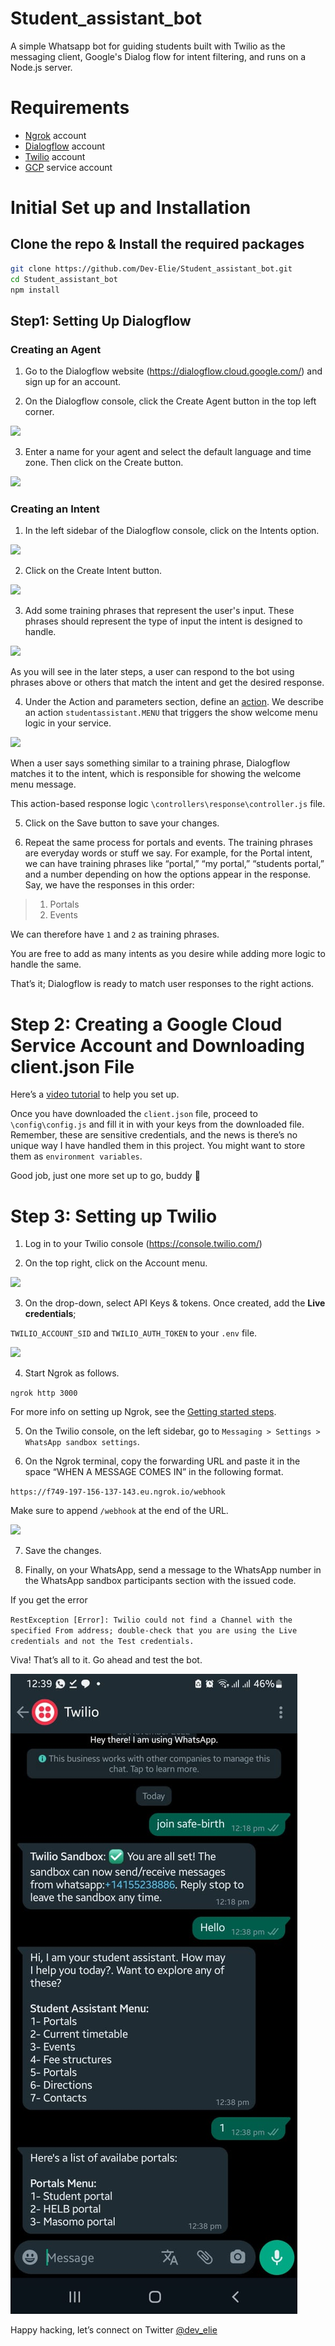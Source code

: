 # Student_assistant_bot
A simple Whatsapp bot for guiding students built with Twilio as the messaging client, Google's Dialog flow for intent filtering, and runs on a Node.js server.


# Requirements
- [Ngrok](https://ngrok.com/) account
- [Dialogflow](https://dialogflow.cloud.google.com/) account
- [Twilio](https://www.twilio.com/) account
- [GCP](https://console.cloud.google.com/) service account
# Initial Set up and Installation
## Clone the repo & Install the required packages
```bash
git clone https://github.com/Dev-Elie/Student_assistant_bot.git
cd Student_assistant_bot
npm install
```

## Step1: Setting Up Dialogflow
### Creating an Agent

1. Go to the Dialogflow website (https://dialogflow.cloud.google.com/) and sign up for an account.

2. On the Dialogflow console, click the Create Agent button in the top left corner.

![](/assets/readme-media/Aspose.Words.9789cd7e-697b-4b5a-9414-7a82b2d5865d.001.png)

3. Enter a name for your agent and select the default language and time zone. Then click on the Create button.

![](/assets/readme-media/Aspose.Words.9789cd7e-697b-4b5a-9414-7a82b2d5865d.002.png)

### Creating an Intent

1. In the left sidebar of the Dialogflow console, click on the Intents option.

![](/assets/readme-media/Aspose.Words.9789cd7e-697b-4b5a-9414-7a82b2d5865d.003.png)

2. Click on the Create Intent button.

![](/assets/readme-media/Aspose.Words.9789cd7e-697b-4b5a-9414-7a82b2d5865d.004.png)

3. Add some training phrases that represent the user's input. These phrases should represent the type of input the intent is designed to handle.

![](/assets/readme-media/Aspose.Words.9789cd7e-697b-4b5a-9414-7a82b2d5865d.005.png)

As you will see in the later steps, a user can respond to the bot using phrases above or others that match the intent and get the desired response.

4. Under the Action and parameters section, define an [action](https://cloud.google.com/dialogflow/es/docs/intents-actions-parameters#actions). We describe an action `studentassistant.MENU` that triggers the show welcome menu logic in your service.

![](/assets/readme-media/Aspose.Words.9789cd7e-697b-4b5a-9414-7a82b2d5865d.006.png)

When a user says something similar to a training phrase, Dialogflow matches it to the intent, which is responsible for showing the welcome menu message.

This action-based response logic `\controllers\response\controller.js` file.

5. Click on the Save button to save your changes.

6. Repeat the same process for portals and events. The training phrases are everyday words or stuff we say. For example, for the Portal intent, we can have training phrases like “portal,” “my portal,” “students portal,” and a number depending on how the options appear in the response. Say, we have the responses in this order:

> 1. Portals
> 2. Events


We can therefore have `1` and `2` as training phrases.

You are free to add as many intents as you desire while adding more logic to handle the same.

That’s it; Dialogflow is ready to match user responses to the right actions.
# Step 2: Creating a Google Cloud Service Account and Downloading client.json File

Here’s a [video tutorial](https://www.youtube.com/watch?v=gb0bytUGDnQ) to help you set up.

Once you have downloaded the `client.json` file, proceed to `\config\config.js` and fill it in with your keys from the downloaded file. Remember, these are sensitive credentials, and the news is there’s no unique way I have handled them in this project. You might want to store them as `environment variables`.

Good job, just one more set up to go, buddy 🙂
# Step 3: Setting up Twilio

1. Log in to your Twilio console (<https://console.twilio.com/>)

2. On the top right, click on the Account menu.

![](/assets/readme-media/Aspose.Words.9789cd7e-697b-4b5a-9414-7a82b2d5865d.007.png)

3. On the drop-down, select API Keys & tokens. Once created, add the **Live credentials**;

`TWILIO_ACCOUNT_SID` and `TWILIO_AUTH_TOKEN` to your `.env` file.

![](/assets/readme-media/Aspose.Words.9789cd7e-697b-4b5a-9414-7a82b2d5865d.008.png)


4. Start Ngrok as follows.

`ngrok http 3000`

For more info on setting up Ngrok, see the [Getting started steps](https://dashboard.ngrok.com/get-started/setup).

5. On the Twilio console, on the left sidebar, go to `Messaging > Settings > WhatsApp sandbox settings`.

6. On the Ngrok terminal, copy the forwarding URL and paste it in the space “WHEN A MESSAGE COMES IN” in the following format.

`https://f749-197-156-137-143.eu.ngrok.io/webhook`

Make sure to append `/webhook` at the end of the URL.

![](/assets/readme-media/Aspose.Words.9789cd7e-697b-4b5a-9414-7a82b2d5865d.009.png)

7. Save the changes.

8. Finally, on your WhatsApp, send a message to the WhatsApp number in the WhatsApp sandbox participants section with the issued code.

If you get the error 

`RestException [Error]: Twilio could not find a Channel with the specified From address; double-check that you are using the Live credentials and not the Test credentials.`

Viva! That’s all to it. Go ahead and test the bot. 

![](/assets/readme-media/Aspose.Words.9789cd7e-697b-4b5a-9414-7a82b2d5865d.010.jpeg)

Happy hacking, let’s connect on Twitter [@dev_elie](https://twitter.com/dev_elie)
